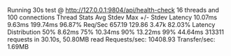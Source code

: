 Running 30s test @ http://127.0.0.1:9804/api/health-check
  16 threads and 100 connections
  Thread Stats   Avg      Stdev     Max   +/- Stdev
    Latency    10.07ms    9.63ms 199.74ms   96.87%
    Req/Sec   657.19    129.86     3.47k    82.03%
  Latency Distribution
     50%    8.62ms
     75%   10.34ms
     90%   13.22ms
     99%   44.64ms
  313311 requests in 30.10s, 50.80MB read
Requests/sec:  10408.93
Transfer/sec:      1.69MB
